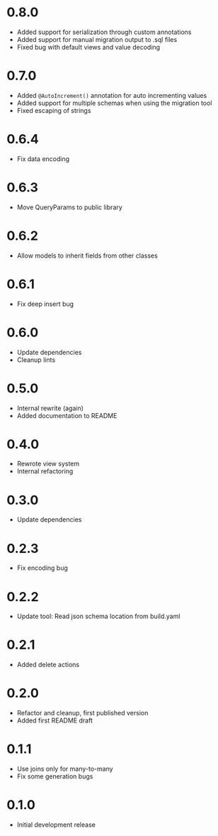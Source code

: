 # 0.8.0

- Added support for serialization through custom annotations
- Added support for manual migration output to .sql files
- Fixed bug with default views and value decoding

# 0.7.0

- Added `@AutoIncrement()` annotation for auto incrementing values
- Added support for multiple schemas when using the migration tool
- Fixed escaping of strings

# 0.6.4

- Fix data encoding

# 0.6.3

- Move QueryParams to public library

# 0.6.2

- Allow models to inherit fields from other classes

# 0.6.1

- Fix deep insert bug

# 0.6.0

- Update dependencies
- Cleanup lints

# 0.5.0

- Internal rewrite (again)
- Added documentation to README

# 0.4.0

- Rewrote view system
- Internal refactoring

# 0.3.0

- Update dependencies

# 0.2.3

- Fix encoding bug

# 0.2.2

- Update tool: Read json schema location from build.yaml

# 0.2.1

- Added delete actions

# 0.2.0

- Refactor and cleanup, first published version
- Added first README draft

# 0.1.1

- Use joins only for many-to-many
- Fix some generation bugs

# 0.1.0

- Initial development release